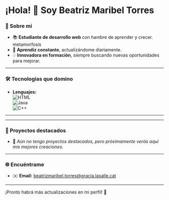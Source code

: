# ¡Hola! 👋 Soy Beatriz Maribel Torres

### 📖 Sobre mí
- 📚 **Estudiante de desarrollo web** con hambre de aprender y crecer. metamorfosis 
- 🌱 **Aprendiz constante**, actualizándome diariamente.  
- 💡 **Innovadora en formación**, siempre buscando nuevas oportunidades para mejorar.  

---

### 🛠️ Tecnologías que domino
- **Lenguajes:**  
![HTML](https://img.shields.io/badge/HTML-E34F26?style=for-the-badge&logo=html5&logoColor=white)  
![Java](https://img.shields.io/badge/Java-007396?style=for-the-badge&logo=java&logoColor=white)  
![C++](https://img.shields.io/badge/C++-00599C?style=for-the-badge&logo=cplusplus&logoColor=white)  

---
---

### 🌟 Proyectos destacados
- 🚧 *Aún no tengo proyectos destacados, pero próximamente verás aquí mis mejores creaciones.*  

---

### 🌐 Encuéntrame
- ✉️ **Email:** [beatrizmaribel.torres@gracia.lasalle.cat](mailto:beatrizmaribel.torres@gracia.lasalle.cat)  

---

¡Pronto habrá más actualizaciones en mi perfil! 🚀 
